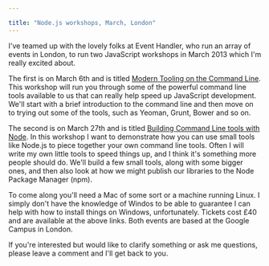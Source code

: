 ```yaml
---

title: "Node.js workshops, March, London"
---
```


I've teamed up with the lovely folks at Event Handler, who run an array of events in London, to run two JavaScript workshops in March 2013 which I'm really excited about.

The first is on March 6th and is titled [Modern Tooling on the Command Line](http://www.eventhandler.co.uk/events/ldnjsnightclass-toolingcli). This workshop will run you through some of the powerful command line tools available to us that can really help speed up JavaScript development. We'll start with a brief introduction to the command line and then move on to trying out some of the tools, such as Yeoman, Grunt, Bower and so on.

The second is on March 27th and is titled [Building Command Line tools with Node](http://www.eventhandler.co.uk/events/ldnjsnightclass-buildingcli). In this workshop I want to demonstrate how you can use small tools like Node.js to piece together your own command line tools. Often I will write my own little tools to speed things up, and I think it's something more people should do. We'll build a few small tools, along with some bigger ones, and then also look at how we might publish our libraries to the Node Package Manager (npm).

To come along you'll need a Mac of some sort or a machine running Linux. I simply don't have the knowledge of Windos to be able to guarantee I can help with how to install things on Windows, unfortunately. Tickets cost £40 and are available at the above links. Both events are based at the Google Campus in London.

If you're interested but would like to clarify something or ask me questions, please leave a comment and I'll get back to you.
